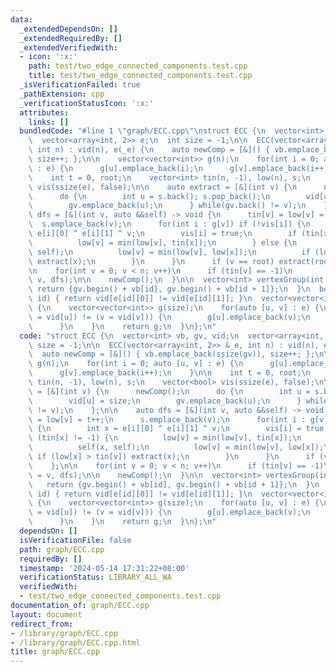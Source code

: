 ```yaml
---
data:
  _extendedDependsOn: []
  _extendedRequiredBy: []
  _extendedVerifiedWith:
  - icon: ':x:'
    path: test/two_edge_connected_components.test.cpp
    title: test/two_edge_connected_components.test.cpp
  _isVerificationFailed: true
  _pathExtension: cpp
  _verificationStatusIcon: ':x:'
  attributes:
    links: []
  bundledCode: "#line 1 \"graph/ECC.cpp\"\nstruct ECC {\n  vector<int> vb, gv, vid;\n\
    \  vector<array<int, 2>> e;\n  int size = -1;\n\n  ECC(vector<array<int, 2>> &_e,\
    \ int n) : vid(n), e(_e) {\n    auto newComp = [&]() { vb.emplace_back(ssize(gv)),\
    \ size++; };\n\n    vector<vector<int>> g(n);\n    for(int i = 0; auto [u, v]\
    \ : e) {\n      g[u].emplace_back(i);\n      g[v].emplace_back(i++);\n    }\n\n\
    \    int t = 0, root;\n    vector<int> tin(n, -1), low(n), s;\n    vector<bool>\
    \ vis(ssize(e), false);\n\n    auto extract = [&](int v) {\n      newComp();\n\
    \      do {\n        int u = s.back(); s.pop_back();\n        vid[u] = size;\n\
    \        gv.emplace_back(u);\n      } while(gv.back() != v);\n    };\n\n    auto\
    \ dfs = [&](int v, auto &&self) -> void {\n      tin[v] = low[v] = t++;\n    \
    \  s.emplace_back(v);\n      for(int i : g[v]) if (!vis[i]) {\n        int x =\
    \ e[i][0] ^ e[i][1] ^ v;\n        vis[i] = true;\n        if (tin[x] != -1) {\n\
    \          low[v] = min(low[v], tin[x]);\n        } else {\n          self(x,\
    \ self);\n          low[v] = min(low[v], low[x]);\n          if (low[x] > tin[v])\
    \ extract(x);\n        }\n      }\n      if (v == root) extract(root);\n    };\n\
    \n    for(int v = 0; v < n; v++)\n      if (tin[v] == -1)\n        dfs(root =\
    \ v, dfs);\n\n    newComp();\n  }\n\n  vector<int> vertexGroup(int id) {\n   \
    \ return {gv.begin() + vb[id], gv.begin() + vb[id + 1]};\n  }\n  bool isBridge(int\
    \ id) { return vid[e[id][0]] != vid[e[id][1]]; }\n  vector<vector<int>> bridgeTree()\
    \ {\n    vector<vector<int>> g(size);\n    for(auto [u, v] : e) {\n      if ((u\
    \ = vid[u]) != (v = vid[v])) {\n        g[u].emplace_back(v);\n        g[v].emplace_back(u);\n\
    \      }\n    }\n    return g;\n  }\n};\n"
  code: "struct ECC {\n  vector<int> vb, gv, vid;\n  vector<array<int, 2>> e;\n  int\
    \ size = -1;\n\n  ECC(vector<array<int, 2>> &_e, int n) : vid(n), e(_e) {\n  \
    \  auto newComp = [&]() { vb.emplace_back(ssize(gv)), size++; };\n\n    vector<vector<int>>\
    \ g(n);\n    for(int i = 0; auto [u, v] : e) {\n      g[u].emplace_back(i);\n\
    \      g[v].emplace_back(i++);\n    }\n\n    int t = 0, root;\n    vector<int>\
    \ tin(n, -1), low(n), s;\n    vector<bool> vis(ssize(e), false);\n\n    auto extract\
    \ = [&](int v) {\n      newComp();\n      do {\n        int u = s.back(); s.pop_back();\n\
    \        vid[u] = size;\n        gv.emplace_back(u);\n      } while(gv.back()\
    \ != v);\n    };\n\n    auto dfs = [&](int v, auto &&self) -> void {\n      tin[v]\
    \ = low[v] = t++;\n      s.emplace_back(v);\n      for(int i : g[v]) if (!vis[i])\
    \ {\n        int x = e[i][0] ^ e[i][1] ^ v;\n        vis[i] = true;\n        if\
    \ (tin[x] != -1) {\n          low[v] = min(low[v], tin[x]);\n        } else {\n\
    \          self(x, self);\n          low[v] = min(low[v], low[x]);\n         \
    \ if (low[x] > tin[v]) extract(x);\n        }\n      }\n      if (v == root) extract(root);\n\
    \    };\n\n    for(int v = 0; v < n; v++)\n      if (tin[v] == -1)\n        dfs(root\
    \ = v, dfs);\n\n    newComp();\n  }\n\n  vector<int> vertexGroup(int id) {\n \
    \   return {gv.begin() + vb[id], gv.begin() + vb[id + 1]};\n  }\n  bool isBridge(int\
    \ id) { return vid[e[id][0]] != vid[e[id][1]]; }\n  vector<vector<int>> bridgeTree()\
    \ {\n    vector<vector<int>> g(size);\n    for(auto [u, v] : e) {\n      if ((u\
    \ = vid[u]) != (v = vid[v])) {\n        g[u].emplace_back(v);\n        g[v].emplace_back(u);\n\
    \      }\n    }\n    return g;\n  }\n};\n"
  dependsOn: []
  isVerificationFile: false
  path: graph/ECC.cpp
  requiredBy: []
  timestamp: '2024-05-14 17:31:22+08:00'
  verificationStatus: LIBRARY_ALL_WA
  verifiedWith:
  - test/two_edge_connected_components.test.cpp
documentation_of: graph/ECC.cpp
layout: document
redirect_from:
- /library/graph/ECC.cpp
- /library/graph/ECC.cpp.html
title: graph/ECC.cpp
---
```

